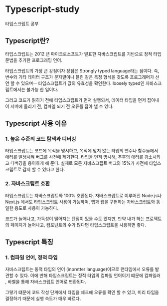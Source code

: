 # Typescript-study
타입스크립트 공부

## Typescript란?
타입스크립트는 2012 년 마이크로소프트가 발표한 자바스크립트를 기반으로 정적 타입 문법을 추가한 프로그래밍 언어.

타입스크립트의 가장 큰 강점이자 장점은 Strongly typed language라는 점이다. 즉, 변수와 기타 데이터 구조가 문자열이나 블린 같은 특정 형식을 갖도록 프로그래머가 선언 할 수 있으며ㅡ 타입스크립트가 값의 유효성을 확인한다. loosely typed인 자바스크립트에서는 불가능 한 일이다.

그리고 코드가 읽히기 전에 타입스크립트가 먼저 실행되서, 데이터 타입을 먼저 잡아내어 서버에 올리기 전, 컴파일 되기 전 오류를 잡아 낼 수 있다.

## Typescript 사용 이유

### 1. 높은 수준의 코드 탐색과 디버깅
타입스크립트는 코드에 목적을 명시하고, 목적에 맞지 않는 타입의 변수나 함수들에서 애러를 발생시켜 버그를 사전에 제거한다. 타입을 먼저 명시해, 추후의 애러를 감소시키고 디버깅을 용이하게 해 준다. 실제로 모든 자바스크립트 버그의 15%가 사전에 타입스크립트로 감지 할 수 있다고 한다.

### 2. 자바스크립트 호환
타입스크립트는 자바스크립트와 100% 호환된다. 자바스크립트로 이루어진 Node.js나 Next.js 에서도 타입스크립트 사용이 가능하며, 앱과 웹을 구현하는 자바스크립트와 동일한 용도로 사용이 가능하다.

코드가 늘어나고, 가독성이 떨어지는 단점이 있을 수도 있지만, 만약 내가 하는 프로젝트의 페이지가 늘어나고, 컴포넌트의 수가 많다면 타입스크립트을 사용하면 좋다.

## Typescript 특징

### 1. 컴파일 언어, 정적 타입
자바스크립트는 동적 타입의 언어 (inpretter language)이므로 런타임에서 오류를 발견할 수 있다. 이에 반해 타입스크립트는 정적 타입의 컴파일 언어이기 떄문에 컴파일러 , 바벨을 통해 자바스크립트 언어로 변환된다.

그렇기 떄문에 코드 작성 단계에서 타입을 체크해 오류를 확인 할 수 있고, 미리 타입을 결정하기 때문에 실행 속도가 매우 빠르다.
